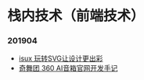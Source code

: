 # 栈内技术（前端技术）

### 201904

* [isux 玩转SVG让设计更出彩 ](https://mp.weixin.qq.com/s/P3aNv1J9tvV7m3czDKH0yw)
* [奇舞团 360 AI音箱官网开发手记](https://mp.weixin.qq.com/s/Pz25eVmbPNlEejF8OZIYbA)
